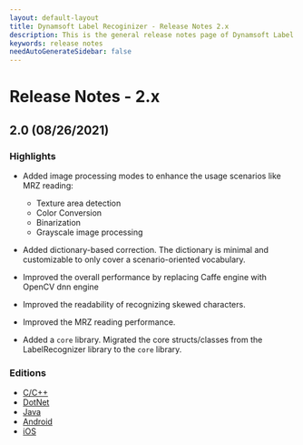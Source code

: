 ```yaml
---
layout: default-layout
title: Dynamsoft Label Recoginizer - Release Notes 2.x
description: This is the general release notes page of Dynamsoft Label Recoginizer
keywords: release notes
needAutoGenerateSidebar: false
---
```


# Release Notes - 2.x

## 2.0 (08/26/2021)

### Highlights
- Added image processing modes to enhance the usage scenarios like MRZ reading: 
  - Texture area detection
  - Color Conversion
  - Binarization
  - Grayscale image processing
	
- Added dictionary-based correction. The dictionary is minimal and customizable to only cover a scenario-oriented vocabulary.
	
- Improved the overall performance by replacing Caffe engine with OpenCV dnn engine
	
- Improved the readability of recognizing skewed characters.
	
- Improved the MRZ reading performance.
	
- Added a `core` library. Migrated the core structs/classes from the LabelRecognizer library to the `core` library.

### Editions

- [C/C++](../programming/c-cplusplus/release-notes/c-cpp-2.md#20-08262021)
- [DotNet](../programming/dotnet/release-notes/dotnet-2.md#20-08262021)
- [Java](../programming/c-cplusplus/release-notes/java-2.md#20-08262021)
- [Android](../programming/c-cplusplus/release-notes/android-2.md#20-08262021)
- [iOS](../programming/c-cplusplus/release-notes/ios-2.md#20-08262021)